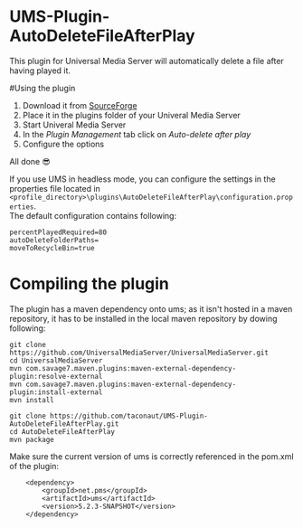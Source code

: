 # UMS-Plugin-AutoDeleteFileAfterPlay
This plugin for Universal Media Server will automatically delete a file after having played it.

#Using the plugin
1. Download it from [SourceForge](https://sourceforge.net/projects/ums-mlx/files/ums-plugins/AutoDeleteFileAfterPlay/)
2. Place it in the plugins folder of your Univeral Media Server
3. Start Univeral Media Server
4. In the *Plugin Management* tab click on *Auto-delete after play*
5. Configure the options

All done :sunglasses:

If you use UMS in headless mode, you can configure the settings in the properties file located in<br>
`<profile_directory>\plugins\AutoDeleteFileAfterPlay\configuration.properties`.<br>
The default configuration contains following:

    percentPlayedRequired=80
    autoDeleteFolderPaths=
    moveToRecycleBin=true

# Compiling the plugin
The plugin has a maven dependency onto ums; as it isn't hosted in a maven repository, it has to be installed in the local maven repository by dowing following:

    git clone https://github.com/UniversalMediaServer/UniversalMediaServer.git
    cd UniversalMediaServer
    mvn com.savage7.maven.plugins:maven-external-dependency-plugin:resolve-external
    mvn com.savage7.maven.plugins:maven-external-dependency-plugin:install-external
    mvn install
    
    git clone https://github.com/taconaut/UMS-Plugin-AutoDeleteFileAfterPlay.git
    cd AutoDeleteFileAfterPlay
    mvn package
    
Make sure the current version of ums is correctly referenced in the pom.xml of the plugin:

		<dependency>
			<groupId>net.pms</groupId>
			<artifactId>ums</artifactId>
			<version>5.2.3-SNAPSHOT</version>
		</dependency>
